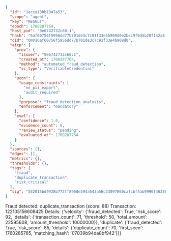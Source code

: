 ```json
{
  "id": "1ecca13bb1947a53",
  "scope": "agent",
  "key": "RESULT",
  "epoch": 1760287764,
  "host_pid": "9e6742732c60:1",
  "hash": "6af60756f5956dd77b701de3c7c91f33e4b909d0e2bec9f0d5b28f142a6f9176",
  "cid": "QmV16af60756f5956dd77b701de3c7c91f33e4b909d0",
  "aicp": {
    "prov": {
      "issuer": "9e6742732c60:1",
      "created_at": 1760287764,
      "method": "automated_fraud_detection",
      "vc_type": "VerifiableCredential"
    },
    "ucon": {
      "usage_constraints": [
        "no_pii_export",
        "audit_required"
      ],
      "purpose": "fraud_detection_analysis",
      "enforcement": "mandatory"
    },
    "eval": {
      "confidence": 1.0,
      "evidence_count": 0,
      "review_status": "pending",
      "evaluated_at": 1760287764
    }
  },
  "sources": [],
  "edges": [],
  "metrics": {},
  "thresholds": {},
  "tags": [
    "fraud",
    "duplicate_transaction",
    "risk_critical"
  ],
  "sig": "552015bd9928b773ff8968e394a543a56c33097060cafcbf4ab9996f4638807d"
}
```

Fraud detected: duplicate_transaction (score: 88)
Transaction: 122105156608425
Details: {'velocity': {'fraud_detected': True, 'risk_score': 92, 'details': {'transaction_count': 71, 'threshold': 50, 'total_amount': 22595608, 'amount_threshold': 10000000}}, 'duplicate': {'fraud_detected': True, 'risk_score': 85, 'details': {'duplicate_count': 70, 'first_seen': 1760285765, 'matching_hash': '07039b94da8bf942'}}}